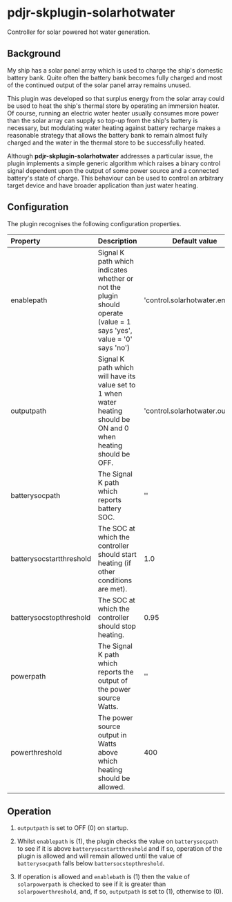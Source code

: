 # pdjr-skplugin-solarhotwater

Controller for solar powered hot water generation.

## Background

My ship has a solar panel array which is used to charge the ship's
domestic battery bank.
Quite often the battery bank becomes fully charged and most of the
continued output of the solar panel array remains unused.

This plugin was developed so that surplus energy from the solar array
could be used to heat the ship's thermal store by operating an
immersion heater.
Of course, running an electric water heater usually consumes more power
than the solar array can supply so top-up from the ship's battery is
necessary, but modulating water heating against battery recharge makes
a reasonable strategy that allows the battery bank to remain almost
fully charged and the water in the thermal store to be successfully
heated.

Although **pdjr-skplugin-solarhotwater** addresses a particular
issue, the plugin implements a simple generic algorithm which raises
a binary control signal dependent upon the output of some power source
and a connected battery's state of charge.
This behaviour can be used to control an arbitrary target device and
have broader application than just water heating.

## Configuration

The plugin recognises the following configuration properties.

Property                 | Description | Default value
:----------------------- | :--- | ---
enablepath               | Signal K path which indicates whether or not the plugin should operate (value = 1 says 'yes', value = '0' says 'no') | 'control.solarhotwater.enabled'
outputpath               | Signal K path which will have its value set to 1 when water heating should be ON and 0 when heating should be OFF. | 'control.solarhotwater.output'
batterysocpath           | The Signal K path which reports battery SOC. | ''
batterysocstartthreshold | The SOC at which the controller should start heating (if other conditions are met). | 1.0
batterysocstopthreshold  | The SOC at which the controller should stop heating. | 0.95
powerpath                | The Signal K path which reports the output of the power source Watts. | ''
powerthreshold           | The power source output in Watts above which heating should be allowed. | 400

## Operation

1. ```outputpath``` is set to OFF (0) on startup.

2. Whilst ```enablepath``` is (1), the plugin checks the value on
   ```batterysocpath``` to see if it is above
   ```batterysocstartthreshold``` and if so, operation of the plugin
   is allowed and will remain allowed until the value of
   ```batterysocpath``` falls below ```battersocstopthreshold```.

3. If operation is allowed and ```enablebath``` is (1) then the value
   of ```solarpowerpath``` is checked to see if it is greater than
   ```solarpowerthreshold```, and, if so, ```outputpath``` is set to
   (1), otherwise to (0).
